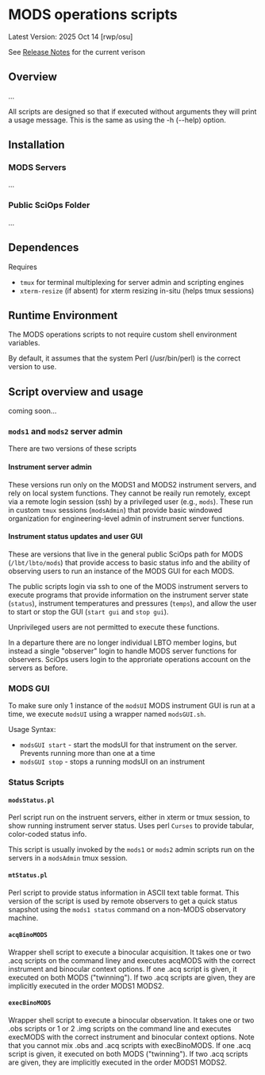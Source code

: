 # MODS operations scripts

Latest Version: 2025 Oct 14 [rwp/osu]

See [Release Notes](releases.md) for the current verison

## Overview

...

All scripts are designed so that if executed without arguments they
will print a usage message.  This is the same as using the -h (--help)
option.

## Installation

### MODS Servers

...

### Public SciOps Folder

...


## Dependences

Requires
 * `tmux` for terminal multiplexing for server admin and scripting engines
 * `xterm-resize` (if absent) for xterm resizing in-situ (helps tmux sessions)


## Runtime Environment

The MODS operations scripts to not require custom shell environment variables.

By default, it assumes that the system Perl (/usr/bin/perl) is the correct version to use.

## Script overview and usage

coming soon...

### `mods1` and `mods2` server admin

There are two versions of these scripts

#### Instrument server admin

These versions run only on the MODS1 and MODS2 instrument servers, and rely on local
system functions.  They cannot be reaily run remotely, except via a remote login session
(ssh) by a privileged user (e.g., `mods`).  These run in custom `tmux` sessions
(`modsAdmin`) that provide basic windowed organization for engineering-level admin
of instrument server functions.

#### Instrument status updates and user GUI

These are versions that live in the general public SciOps path for MODS (`/lbt/lbto/mods`)
that provide access to basic status info and the ability of observing users to run
an instance of the MODS GUI for each MODS.

The public scripts login via ssh to one of the MODS instrument servers to execute programs
that provide information on the instrument server state (`status`), instrument temperatures
and pressures (`temps`), and allow the user to start or stop the GUI (`start gui` and `stop gui`).

Unprivileged users are not permitted to execute these functions.

In a departure there are no longer individual LBTO member logins, but instead a single "observer"
login to handle MODS server functions for observers. SciOps users login to the approriate
operations account on the servers as before.

### MODS GUI

To make sure only 1 instance of the `modsUI` MODS instrument GUI is run at a time, we execute `modsUI` using a
wrapper named `modsGUI.sh`.

Usage Syntax:
 * `modsGUI start` - start the modsUI for that instrument on the server. Prevents running more than one at a time
 * `modsGUI stop` - stops a running modsUI on an instrument
 

### Status Scripts

#### `modsStatus.pl`

Perl script run on the instruent servers, either in xterm or tmux session, to show running instrument
server status.  Uses perl `Curses` to provide tabular, color-coded status info.

This script is usually invoked by the `mods1` or `mods2` admin scripts run on the servers in a
`modsAdmin` tmux session.


#### `mtStatus.pl`

Perl script to provide status information in ASCII text table format.  This version of the script
is used by remote observers to get a quick status snapshot using the `mods1 status` command on
a non-MODS observatory machine.


#### `acqBinoMODS`

Wrapper shell script to execute a binocular acquisition.  It takes one
or two .acq scripts on the command liney and executes acqMODS with the
correct instrument and binocular context options.  If one .acq script
is given, it executed on both MODS ("twinning").  If two .acq scripts
are given, they are implicitly executed in the order MODS1 MODS2.

#### `execBinoMODS`

Wrapper shell script to execute a binocular observation.  It takes one
or two .obs scripts or 1 or 2 .img scripts on the command line and
executes execMODS with the correct instrument and binocular context
options.  Note that you cannot mix .obs and .acq scripts with
execBinoMODS.  If one .acq script is given, it executed on both MODS
("twinning").  If two .acq scripts are given, they are implicitly
executed in the order MODS1 MODS2.

